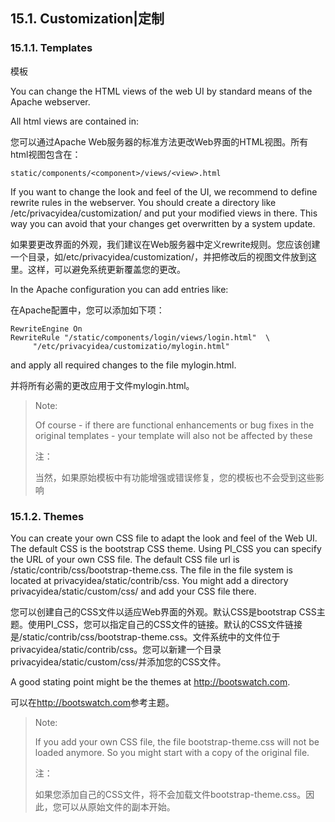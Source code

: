 ## 15.1. Customization|定制

### 15.1.1. Templates

模板

You can change the HTML views of the web UI by standard means of the Apache webserver.

All html views are contained in:

您可以通过Apache Web服务器的标准方法更改Web界面的HTML视图。所有html视图包含在：

```
static/components/<component>/views/<view>.html
```

If you want to change the look and feel of the UI, we recommend to define rewrite rules in the webserver. You should create a directory like /etc/privacyidea/customization/ and put your modified views in there. This way you can avoid that your changes get overwritten by a system update.

如果要更改界面的外观，我们建议在Web服务器中定义rewrite规则。您应该创建一个目录，如/etc/privacyidea/customization/，并把修改后的视图文件放到这里。这样，可以避免系统更新覆盖您的更改。

In the Apache configuration you can add entries like:

在Apache配置中，您可以添加如下项：

```
RewriteEngine On
RewriteRule "/static/components/login/views/login.html"  \
     "/etc/privacyidea/customizatio/mylogin.html"
```

and apply all required changes to the file mylogin.html.

并将所有必需的更改应用于文件mylogin.html。

> Note:
> 
> Of course - if there are functional enhancements or bug fixes in the original templates - your template will also not be affected by these
> 
> 注：
> 
> 当然，如果原始模板中有功能增强或错误修复，您的模板也不会受到这些影响

### 15.1.2. Themes

You can create your own CSS file to adapt the look and feel of the Web UI. The default CSS is the bootstrap CSS theme. Using PI_CSS you can specify the URL of your own CSS file. The default CSS file url is /static/contrib/css/bootstrap-theme.css. The file in the file system is located at privacyidea/static/contrib/css. You might add a directory privacyidea/static/custom/css/ and add your CSS file there.

您可以创建自己的CSS文件以适应Web界面的外观。默认CSS是bootstrap CSS主题。使用PI_CSS，您可以指定自己的CSS文件的链接。默认的CSS文件链接是/static/contrib/css/bootstrap-theme.css。文件系统中的文件位于privacyidea/static/contrib/css。您可以新建一个目录privacyidea/static/custom/css/并添加您的CSS文件。

A good stating point might be the themes at <http://bootswatch.com>.

可以在<http://bootswatch.com>参考主题。

> Note:
> 
> If you add your own CSS file, the file bootstrap-theme.css will not be loaded anymore. So you might start with a copy of the original file.
> 
> 注：
> 
> 如果您添加自己的CSS文件，将不会加载文件bootstrap-theme.css。因此，您可以从原始文件的副本开始。